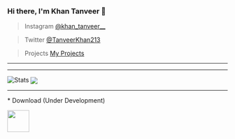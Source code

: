 ### Hi there, I'm Khan Tanveer 👋


>Instagram <a href="https://www.instagram.com/khan_tanveer__/" target="_blank">@khan_tanveer__</a>

>Twitter <a href="https://twitter.com/TanveerKhan213" target="_blank">@TanveerKhan213</a>

>Projects <a href="https://tanveer-projects.web.app" target="_blank">My Projects</a>
<hr>
<hr>

<img src="https://github-readme-stats.vercel.app/api?username=khantanveer7&&show_icons=true&title_color=ffffff&icon_color=bb2acf&text_color=daf7dc&bg_color=151515" alt="Stats">

<a href="https://github.com/khantanveer7">
  <img align="center" src="https://github-readme-stats.vercel.app/api/top-langs/?username=khantanveer7&theme=light&hide_langs_below=1" />
</a>


<hr>
* Download (Under Development) 


[<img align="center" width="50" height="50" src="https://ssl.gstatic.com/images/branding/product/2x/hh_drive_96dp.png"/>](https://drive.google.com/uc?id=11wgbnSeHf97ggWcjYe3XsBWI7POsloh4&export=download)


